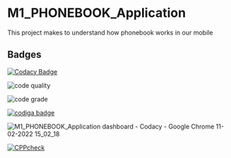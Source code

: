 # M1_PHONEBOOK_Application
This project makes to understand how phonebook works in our mobile

## Badges
[![Codacy Badge](https://app.codacy.com/project/badge/Grade/b26372f200cd40218d4c9437a4050cb3)](https://www.codacy.com/gh/praveenmareedu/M1_PHONEBOOK_Application/dashboard?utm_source=github.com&amp;utm_medium=referral&amp;utm_content=praveenmareedu/M1_PHONEBOOK_Application&amp;utm_campaign=Badge_Grade)

![code quality](https://api.codiga.io/project/31076/score/svg)

![code grade](https://api.codiga.io/project/31076/status/svg)

<a href="https://app.codiga.io/public/user/github/praveenmareedu">
   <img src="https://api.codiga.io/public/badge/user/github/praveenmareedu?style=light" alt="codiga badge" />
</a>

![M1_PHONEBOOK_Application dashboard - Codacy - Google Chrome 11-02-2022 15_02_18](https://user-images.githubusercontent.com/98843450/153570534-169d2714-16e7-4641-831b-f54486dbd1e0.png)

[![CPPcheck](https://github.com/praveenmareedu/M1_PHONEBOOK_Application/actions/workflows/cppcheck.yml/badge.svg)](https://github.com/praveenmareedu/M1_PHONEBOOK_Application/actions/workflows/cppcheck.yml)

